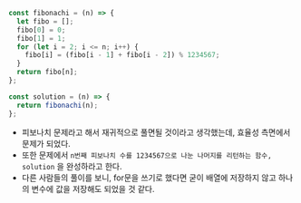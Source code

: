 ```js
const fibonachi = (n) => {
  let fibo = [];
  fibo[0] = 0;
  fibo[1] = 1;
  for (let i = 2; i <= n; i++) {
    fibo[i] = (fibo[i - 1] + fibo[i - 2]) % 1234567;
  }
  return fibo[n];
};

const solution = (n) => {
  return fibonachi(n);
};
```

- 피보나치 문제라고 해서 재귀적으로 풀면될 것이라고 생각했는데, 효율성 측면에서 문제가 되었다.
- 또한 문제에서 `n번째 피보나치 수를 1234567으로 나눈 나머지를 리턴하는 함수, solution` 을 완성하라고 한다.
- 다른 사람들의 풀이를 보니, for문을 쓰기로 했다면 굳이 배열에 저장하지 않고 하나의 변수에 값을 저장해도 되었을 것 같다.
